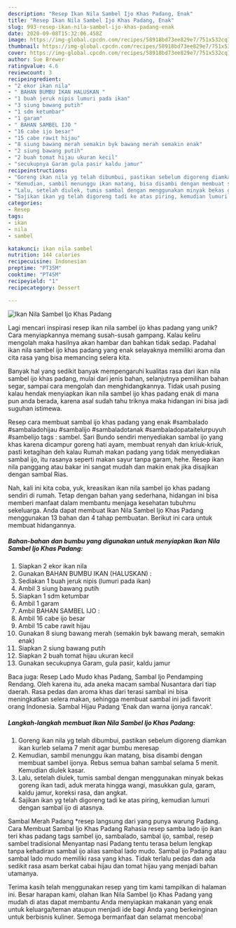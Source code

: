 ```yaml
---
description: "Resep Ikan Nila Sambel Ijo Khas Padang, Enak"
title: "Resep Ikan Nila Sambel Ijo Khas Padang, Enak"
slug: 993-resep-ikan-nila-sambel-ijo-khas-padang-enak
date: 2020-09-08T15:32:06.458Z
image: https://img-global.cpcdn.com/recipes/58918bd73ee829e7/751x532cq70/ikan-nila-sambel-ijo-khas-padang-foto-resep-utama.jpg
thumbnail: https://img-global.cpcdn.com/recipes/58918bd73ee829e7/751x532cq70/ikan-nila-sambel-ijo-khas-padang-foto-resep-utama.jpg
cover: https://img-global.cpcdn.com/recipes/58918bd73ee829e7/751x532cq70/ikan-nila-sambel-ijo-khas-padang-foto-resep-utama.jpg
author: Sue Brewer
ratingvalue: 4.6
reviewcount: 3
recipeingredient:
- "2 ekor ikan nila"
- " BAHAN BUMBU IKAN HALUSKAN "
- "1 buah jeruk nipis lumuri pada ikan"
- "3 siung bawang putih"
- "1 sdm ketumbar"
- "1 garam"
- " BAHAN SAMBEL IJO "
- "16 cabe ijo besar"
- "15 cabe rawit hijau"
- "8 siung bawang merah semakin byk bawang merah semakin enak"
- "2 siung bawang putih"
- "2 buah tomat hijau ukuran kecil"
- "secukupnya Garam gula pasir kaldu jamur"
recipeinstructions:
- "Goreng ikan nila yg telah dibumbui, pastikan sebelum digoreng diamkan ikan kurleb selama 7 menit agar bumbu meresap"
- "Kemudian, sambil menunggu ikan matang, bisa disambi dengan membuat sambel ijonya. Rebus semua bahan sambal selama 5 menit. Kemudian diulek kasar."
- "Lalu, setelah diulek, tumis sambal dengan menggunakan minyak bekas goreng ikan tadi, aduk merata hingga wangi, masukkan gula, garam, kaldu jamur, koreksi rasa, dan angkat."
- "Sajikan ikan yg telah digoreng tadi ke atas piring, kemudian lumuri dengan sambal ijo di atasnya."
categories:
- Resep
tags:
- ikan
- nila
- sambel

katakunci: ikan nila sambel 
nutrition: 144 calories
recipecuisine: Indonesian
preptime: "PT35M"
cooktime: "PT45M"
recipeyield: "1"
recipecategory: Dessert

---
```



![Ikan Nila Sambel Ijo Khas Padang](https://img-global.cpcdn.com/recipes/58918bd73ee829e7/751x532cq70/ikan-nila-sambel-ijo-khas-padang-foto-resep-utama.jpg)

Lagi mencari inspirasi resep ikan nila sambel ijo khas padang yang unik? Cara menyiapkannya memang susah-susah gampang. Kalau keliru mengolah maka hasilnya akan hambar dan bahkan tidak sedap. Padahal ikan nila sambel ijo khas padang yang enak selayaknya memiliki aroma dan cita rasa yang bisa memancing selera kita.

Banyak hal yang sedikit banyak mempengaruhi kualitas rasa dari ikan nila sambel ijo khas padang, mulai dari jenis bahan, selanjutnya pemilihan bahan segar, sampai cara mengolah dan menghidangkannya. Tidak usah pusing kalau hendak menyiapkan ikan nila sambel ijo khas padang enak di mana pun anda berada, karena asal sudah tahu triknya maka hidangan ini bisa jadi suguhan istimewa.

Resep cara membuat sambal ijo khas padang yang enak #sambalado #sambaladohijau #sambalijo #sambaladotanak #sambaladopataitelurpuyuh #sambelijo tags : sambel. Sari Bundo sendiri menyediakan sambal ijo yang khas karena dicampur goreng hati ayam, membuat renyah dan kriuk-kriuk, pasti ketagihan deh kalau Rumah makan padang yang tidak menyediakan sambal ijo, itu rasanya seperti makan sayur tanpa garam, hehe. Resep ikan nila panggang atau bakar ini sangat mudah dan makin enak jika disajikan dengan sambal Rias.


Nah, kali ini kita coba, yuk, kreasikan ikan nila sambel ijo khas padang sendiri di rumah. Tetap dengan bahan yang sederhana, hidangan ini bisa memberi manfaat dalam membantu menjaga kesehatan tubuhmu sekeluarga. Anda dapat membuat Ikan Nila Sambel Ijo Khas Padang menggunakan 13 bahan dan 4 tahap pembuatan. Berikut ini cara untuk membuat hidangannya.

<!--inarticleads1-->

##### Bahan-bahan dan bumbu yang digunakan untuk menyiapkan Ikan Nila Sambel Ijo Khas Padang:

1. Siapkan 2 ekor ikan nila
1. Gunakan  BAHAN BUMBU IKAN (HALUSKAN) :
1. Sediakan 1 buah jeruk nipis (lumuri pada ikan)
1. Ambil 3 siung bawang putih
1. Siapkan 1 sdm ketumbar
1. Ambil 1 garam
1. Ambil  BAHAN SAMBEL IJO :
1. Ambil 16 cabe ijo besar
1. Ambil 15 cabe rawit hijau
1. Gunakan 8 siung bawang merah (semakin byk bawang merah, semakin enak)
1. Siapkan 2 siung bawang putih
1. Siapkan 2 buah tomat hijau ukuran kecil
1. Gunakan secukupnya Garam, gula pasir, kaldu jamur


Baca juga: Resep Lado Mudo khas Padang, Sambal Ijo Pendamping Rendang. Oleh karena itu, ada aneka macam sambal Nusantara dari tiap daerah. Rasa pedas dan aroma khas dari terasi sambal ini bisa meningkatkan selera makan, sehingga membuat sambal ini jadi favorit orang Indonesia. Sambal Hijau Padang &#39;Enak dan warna ijonya rancak&#39;. 

<!--inarticleads2-->

##### Langkah-langkah membuat Ikan Nila Sambel Ijo Khas Padang:

1. Goreng ikan nila yg telah dibumbui, pastikan sebelum digoreng diamkan ikan kurleb selama 7 menit agar bumbu meresap
1. Kemudian, sambil menunggu ikan matang, bisa disambi dengan membuat sambel ijonya. Rebus semua bahan sambal selama 5 menit. Kemudian diulek kasar.
1. Lalu, setelah diulek, tumis sambal dengan menggunakan minyak bekas goreng ikan tadi, aduk merata hingga wangi, masukkan gula, garam, kaldu jamur, koreksi rasa, dan angkat.
1. Sajikan ikan yg telah digoreng tadi ke atas piring, kemudian lumuri dengan sambal ijo di atasnya.


Sambal Merah Padang *resep langsung dari yang punya warung Padang. Cara Membuat Sambal Ijo Khas Padang Rahasia resep samba lado ijo ikan teri khas padang tags sambel ijo, sambalado, sambal ijo, sambal, resep sambel tradisional Menyantap nasi Padang tentu terasa belum lengkap tanpa kehadiran sambal ijo alias sambal lado mudo. Sambal ijo Padang atau sambal lado mudo memiliki rasa yang khas. Tidak terlalu pedas dan ada sedikit rasa asam berkat cabai hijau dan tomat hijau yang menjadi bahan utamanya. 

Terima kasih telah menggunakan resep yang tim kami tampilkan di halaman ini. Besar harapan kami, olahan Ikan Nila Sambel Ijo Khas Padang yang mudah di atas dapat membantu Anda menyiapkan makanan yang enak untuk keluarga/teman ataupun menjadi ide bagi Anda yang berkeinginan untuk berbisnis kuliner. Semoga bermanfaat dan selamat mencoba!
